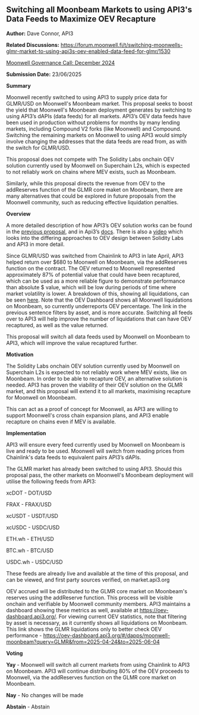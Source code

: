 ## Switching all Moonbeam Markets to using API3's Data Feeds to Maximize OEV Recapture

**Author:** Dave Connor, API3

**Related Discussions:**
https://forum.moonwell.fi/t/switching-moonwells-glmr-market-to-using-api3s-oev-enabled-data-feed-for-glmr/1530

[Moonwell Governance Call: December 2024](https://www.youtube.com/watch?time_continue=525&v=UIqNapXXrqA&embeds_referring_euri=https%3A%2F%2Fforum.moonwell.fi%2F&source_ve_path=Mjg2NjY)

**Submission Date:** 23/06/2025

**Summary**

Moonwell recently switched to using API3 to supply price data for GLMR/USD on
Moonwell's Moonbeam market. This proposal seeks to boost the yield that
Moonwell's Moonbeam deployment generates by switching to using API3’s dAPIs
(data feeds) for all markets. API3’s OEV data feeds have been used in production
without problems for months by many lending markets, including Compound V2 forks
(like Moonwell) and Compound. Switching the remaining markets on Moonwell to
using API3 would simply involve changing the addresses that the data feeds are
read from, as with the switch for GLMR/USD.

This proposal does not compete with The Solidity Labs onchain OEV solution
currently used by Moonwell on Superchain L2s, which is expected to not reliably
work on chains where MEV exists, such as Moonbeam.

Similarly, while this proposal directs the revenue from OEV to the addReserves
function of the GLMR core maket on Moonbeam, there are many alternatives that
could be explored in future proposals from the Moonwell community, such as
reducing effective liquidation penalties.

**Overview**

A more detailed description of how API3’s OEV solution works can be found in the
[previous proposal](https://forum.moonwell.fi/t/switching-moonwells-glmr-market-to-using-api3s-oev-enabled-data-feed-for-glmr/1530),
and in Api3’s [docs](https://docs.api3.org/oev-searchers/). There is also a
[video](https://www.youtube.com/watch?time_continue=525&v=UIqNapXXrqA&embeds_referring_euri=https%3A%2F%2Fforum.moonwell.fi%2F&source_ve_path=Mjg2NjY)
which looks into the differing approaches to OEV design between Solidity Labs
and API3 in more detail.

Since GLMR/USD was switched from Chainlink to API3 in late April, API3 helped
return over \$680 to Moonwell on Moonbeam, via the addReserves function on the
contract. The OEV returned to Moonwell represented approximately 87% of
potential value that could have been recaptured, which can be used as a more
reliable figure to demonstrate performance than absolute $ value, which will be
low during periods of time where market volatility is lower. A breakdown of
this, showing all liquidations, can be seen
[here](https://oev-dashboard.api3.org/#/dapps/moonwell-moonbeam?query=GLMR&from=2025-04-24&to=2025-06-04).
Note that the OEV Dashboard shows all Moonwell liquidations on Moonbeam, so
currently underreports OEV percentage. The link in the previous sentence filters
by asset, and is more accurate. Switching all feeds over to API3 will help
improve the number of liquidations that can have OEV recaptured, as well as the
value returned.

This proposal will switch all data feeds used by Moonwell on Moonbeam to API3,
which will improve the value recaptured further.

**Motivation**

The Solidity Labs onchain OEV solution currently used by Moonwell on Superchain
L2s is expected to not reliably work where MEV exists, like on Moonbeam. In
order to be able to recapture OEV, an alternative solution is needed. API3 has
proven the viability of their OEV solution on the GLMR market, and this proposal
will extend it to all markets, maximising recapture for Moonwell on Moonbeam.

This can act as a proof of concept for Moonwell, as API3 are willing to support
Moonwell's cross chain expansion plans, and API3 enable recapture on chains even
if MEV is available.

**Implementation**

API3 will ensure every feed currently used by Moonwell on Moonbeam is live and
ready to be used. Moonwell will switch from reading prices from Chainlink's data
feeds to equivalent pairs API3’s dAPIs.

The GLMR market has already been switched to using API3. Should this proposal
pass, the other markets on Moonwell's Moonbeam deployment will utilise the
following feeds from API3:

xcDOT - DOT/USD

FRAX - FRAX/USD

xcUSDT - USDT/USD

xcUSDC - USDC/USD

ETH.wh - ETH/USD

BTC.wh - BTC/USD

USDC.wh - USDC/USD

These feeds are already live and available at the time of this proposal, and can
be viewed, and first party sources verified, on market.api3.org

OEV accrued will be distributed to the GLMR core market on Moonbeam's reserves
using the addReserve function. This process will be visible onchain and
verifiable by Moonwell community members. API3 maintains a dashboard showing
these metrics as well, available at https://oev-dashboard.api3.org/. For viewing
current OEV statistics, note that filtering by asset is necessary, as it
currently shows all liquidations on Moonbeam. This link shows the GLMR
liquidations only to better check OEV performance -
https://oev-dashboard.api3.org/#/dapps/moonwell-moonbeam?query=GLMR&from=2025-04-24&to=2025-06-04

**Voting**

**Yay** - Moonwell will switch all current markets from using Chainlink to API3
on Moonbeam. API3 will continue distributing 80% of the OEV proceeds to
Moonwell, via the addReserves function on the GLMR core market on Moonbeam.

**Nay** - No changes will be made

**Abstain** - Abstain
